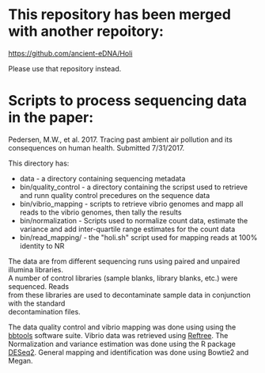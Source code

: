 # This repository has been merged with another repoitory:
https://github.com/ancient-eDNA/Holi

Please use that repository instead.

# Scripts to process sequencing data in the paper:
Pedersen, M.W., et al. 2017. Tracing past ambient air pollution and its consequences on human health. Submitted 7/31/2017.

This directory has:
* data - a directory containing sequencing metadata
* bin/quality_control - a directory containing the scripst used to retrieve and runn quality control precedures on the sequence data
* bin/vibrio_mapping - scripts to retrieve vibrio genomes and mapp all reads to the vibrio genomes, then tally the results
* bin/normalization - Scripts used to normalize count data, estimate the variance and add inter-quartile range estimates for the count data 
* bin/read_mapping/ - the "holi.sh" script used for mapping reads at 100% identity to NR

The data are from different sequencing runs using paired and unpaired illumina libraries.  
A number of control libraries (sample blanks, library blanks, etc.) were sequenced. Reads  
from these libraries are used to decontaminate sample data in conjunction with the standard  
decontamination files.

The data quality control and vibrio mapping was done using using the [bbtools](http://jgi.doe.gov/data-and-tools/bbtools/) 
software suite.  Vibrio data was retrieved using [Reftree](https://bitbucket.org/berkeleylab/jgi_reftree). 
The Normalization and variance estimation was done using the R package [DESeq2](https://bioconductor.org/packages/devel/bioc/html/DESeq2.html).
General mapping and identification was done using Bowtie2 and Megan.


